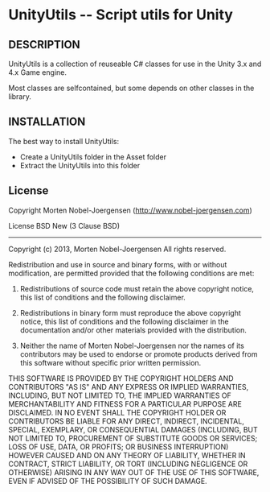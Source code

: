 UnityUtils -- Script utils for Unity
====================================

## DESCRIPTION

UnityUtils is a collection of reuseable C# classes for use in the Unity 3.x and 4.x Game engine.

Most classes are selfcontained, but some depends on other classes in the library.

## INSTALLATION

The best way to install UnityUtils:

* Create a UnityUtils folder in the Asset folder
* Extract the UnityUtils into this folder    

## License

Copyright Morten Nobel-Joergensen (http://www.nobel-joergensen.com)

License BSD New (3 Clause BSD)

---

Copyright (c) 2013, Morten Nobel-Joergensen
All rights reserved.

Redistribution and use in source and binary forms, with or without modification, are 
permitted provided that the following conditions are met:

1. Redistributions of source code must retain the above copyright notice, this list of 
conditions and the following disclaimer.

2. Redistributions in binary form must reproduce the above copyright notice, this list of 
conditions and the following disclaimer in the documentation and/or other materials 
provided with the distribution.

3. Neither the name of Morten Nobel-Joergensen nor the names of its contributors may be 
used to endorse or promote products derived from this software without specific prior 
written permission.

THIS SOFTWARE IS PROVIDED BY THE COPYRIGHT HOLDERS AND CONTRIBUTORS "AS IS" AND ANY 
EXPRESS OR IMPLIED WARRANTIES, INCLUDING, BUT NOT LIMITED TO, THE IMPLIED WARRANTIES OF 
MERCHANTABILITY AND FITNESS FOR A PARTICULAR PURPOSE ARE DISCLAIMED. IN NO EVENT SHALL THE 
COPYRIGHT HOLDER OR CONTRIBUTORS BE LIABLE FOR ANY DIRECT, INDIRECT, INCIDENTAL, SPECIAL, 
EXEMPLARY, OR CONSEQUENTIAL DAMAGES (INCLUDING, BUT NOT LIMITED TO, PROCUREMENT OF 
SUBSTITUTE GOODS OR SERVICES; LOSS OF USE, DATA, OR PROFITS; OR BUSINESS INTERRUPTION) 
HOWEVER CAUSED AND ON ANY THEORY OF LIABILITY, WHETHER IN CONTRACT, STRICT LIABILITY, OR 
TORT (INCLUDING NEGLIGENCE OR OTHERWISE) ARISING IN ANY WAY OUT OF THE USE OF THIS 
SOFTWARE, EVEN IF ADVISED OF THE POSSIBILITY OF SUCH DAMAGE.
